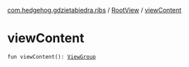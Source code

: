[com.hedgehog.gdzietabiedra.ribs](../index.md) / [RootView](index.md) / [viewContent](./view-content.md)

# viewContent

`fun viewContent(): `[`ViewGroup`](https://developer.android.com/reference/android/view/ViewGroup.html)